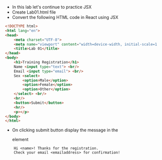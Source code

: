 * In this lab let's continue to practice JSX
* Create Lab01.html file
* Convert the following HTML code in React using JSX

``` html
<!DOCTYPE html>
<html lang="en">
<head>
    <meta charset="UTF-8">
    <meta name="viewport" content="width=device-width, initial-scale=1.0">
    <title>Lab 01</title>
</head>
<body>
	<h1>Training Registration</h1>
    Name <input type="text"> <br/>
    Email <input type="email"> <br/>
    Sex <select>
        <option>Male</option>
        <option>Female</option>
        <option>Other</option>
    </select> <br/>
    <br/>
    <button>Submit</button>
	<hr/>
	<p></p>
</body>
</html>
```

* On clicking submit button display the message in the <p> element

```
	Hi <name>! Thanks for the registration.
	Check your email <emailaddress> for confirmation!	
```
